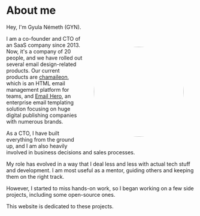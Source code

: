 # About me

Hey, I'm Gyula Németh (GYN).

![Me](/me.png)

I am a co-founder and CTO of an SaaS company since 2013. Now, it's a company of 20 people, and we have rolled out several email design-related products. Our current products are [chamaileon](https://chamaileon.io), which is an HTML email management platform for teams, and [Email Hero](https://emailhero.io), an enterprise email templating solution focusing on huge digital publishing companies with numerous brands.

As a CTO, I have built everything from the ground up, and I am also heavily involved in business decisions and sales processes.

My role has evolved in a way that I deal less and less with actual tech stuff and development. I am most useful as a mentor, guiding others and keeping them on the right track.

However, I started to miss hands-on work, so I began working on a few side projects, including some open-source ones.

This website is dedicated to these projects.

<style scoped>
  img {
      border-radius: 50%;
      max-width: 100%;
      width: 240px;

      display: block;
      float: right;

      margin: 30px;
  }
</style>
